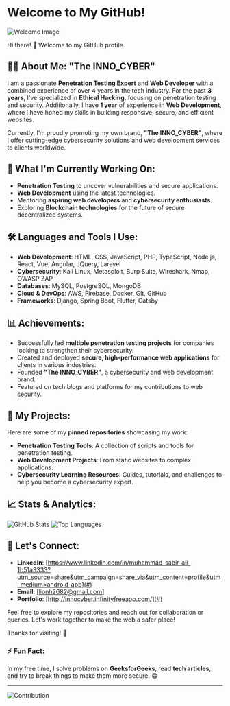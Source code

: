 # Welcome to My GitHub!

![Welcome Image](https://www.google.com/url?sa=i&url=https%3A%2F%2Fstock.adobe.com%2Fsearch%2Fimages%3Fk%3Dskull%2Bhacker&psig=AOvVaw2X7WFcpFIxp8IBZk_4xRSX&ust=1739004090682000&source=images&cd=vfe&opi=89978449&ved=0CBQQjRxqFwoTCOiPnKuVsYsDFQAAAAAdAAAAABAE)

Hi there! 👋 Welcome to my GitHub profile.

## 👨‍💻 About Me: "The INNO_CYBER"

I am a passionate **Penetration Testing Expert** and **Web Developer** with a combined experience of over 4 years in the tech industry. For the past **3 years**, I've specialized in **Ethical Hacking**, focusing on penetration testing and security. Additionally, I have **1 year** of experience in **Web Development**, where I have honed my skills in building responsive, secure, and efficient websites.

Currently, I’m proudly promoting my own brand, **"The INNO_CYBER"**, where I offer cutting-edge cybersecurity solutions and web development services to clients worldwide.

## 🌱 What I'm Currently Working On:
- **Penetration Testing** to uncover vulnerabilities and secure applications.
- **Web Development** using the latest technologies.
- Mentoring **aspiring web developers** and **cybersecurity enthusiasts**.
- Exploring **Blockchain technologies** for the future of secure decentralized systems.

## 🛠️ Languages and Tools I Use:
- **Web Development**: HTML, CSS, JavaScript, PHP, TypeScript, Node.js, React, Vue, Angular, JQuery, Laravel
- **Cybersecurity**: Kali Linux, Metasploit, Burp Suite, Wireshark, Nmap, OWASP ZAP
- **Databases**: MySQL, PostgreSQL, MongoDB
- **Cloud & DevOps**: AWS, Firebase, Docker, Git, GitHub
- **Frameworks**: Django, Spring Boot, Flutter, Gatsby

## 📊 Achievements:
- Successfully led **multiple penetration testing projects** for companies looking to strengthen their cybersecurity.
- Created and deployed **secure, high-performance web applications** for clients in various industries.
- Founded **"The INNO_CYBER"**, a cybersecurity and web development brand.
- Featured on tech blogs and platforms for my contributions to web security.

## 🧩 My Projects:
Here are some of my **pinned repositories** showcasing my work:
- **Penetration Testing Tools**: A collection of scripts and tools for penetration testing.
- **Web Development Projects**: From static websites to complex applications.
- **Cybersecurity Learning Resources**: Guides, tutorials, and challenges to help you become a cybersecurity expert.

## 📈 Stats & Analytics:
![GitHub Stats](https://github-readme-stats.vercel.app/api?username=Sabir555S&show_icons=true&count_private=true&theme=radical)
![Top Languages](https://github-readme-stats.vercel.app/api/top-langs/?username=Sabir555S&layout=compact&theme=radical)

## 📢 Let's Connect:
- **LinkedIn**: [https://www.linkedin.com/in/muhammad-sabir-ali-1b51a3333?utm_source=share&utm_campaign=share_via&utm_content=profile&utm_medium=android_app](#)
- **Email**: [lionh2682@gmail.com]
- **Portfolio**: [http://innocyber.infinityfreeapp.com/](#)

Feel free to explore my repositories and reach out for collaboration or queries. Let's work together to make the web a safer place!

Thanks for visiting! 🚀

### ⚡ Fun Fact:
In my free time, I solve problems on **GeeksforGeeks**, read **tech articles**, and try to break things to make them more secure. 😁

---

![Contribution](https://raw.githubusercontent.com/roychan0317/roychan0317/9e9b51e02fe60e4f7e20a1a8be7b689ab3e23b51/github-contribution-grid-snake.svg)

